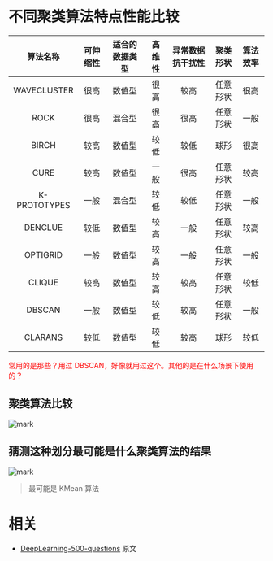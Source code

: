 
# 不同聚类算法特点性能比较

|   算法名称   | 可伸缩性 | 适合的数据类型 | 高维性 | 异常数据抗干扰性 | 聚类形状 | 算法效率 |
|:------------:|:--------:|:--------------:|:------:|:----------------:|:--------:|:--------:|
| WAVECLUSTER  |   很高   |     数值型     |  很高  |       较高       | 任意形状 |   很高   |
|     ROCK     |   很高   |     混合型     |  很高  |       很高       | 任意形状 |   一般   |
|    BIRCH     |   较高   |     数值型     |  较低  |       较低       |   球形   |   很高   |
|     CURE     |   较高   |     数值型     |  一般  |       很高       | 任意形状 |   较高   |
| K-PROTOTYPES |   一般   |     混合型     |  较低  |       较低       | 任意形状 |   一般   |
|   DENCLUE    |   较低   |     数值型     |  较高  |       一般       | 任意形状 |   较高   |
|   OPTIGRID   |   一般   |     数值型     |  较高  |       一般       | 任意形状 |   一般   |
|    CLIQUE    |   较高   |     数值型     |  较高  |       较高       | 任意形状 |   较低   |
|    DBSCAN    |   一般   |     数值型     |  较低  |       较高       | 任意形状 |   一般   |
|   CLARANS    |   较低   |     数值型     |  较低  |       较高       |   球形   |   较低   |

<span style="color:red;">常用的是那些？用过 DBSCAN，好像就用过这个。其他的是在什么场景下使用的？</span>




## 聚类算法比较

![mark](http://images.iterate.site/blog/image/20190915/o4CrUitcUE6X.png?imageslim)

## 猜测这种划分最可能是什么聚类算法的结果

![mark](http://images.iterate.site/blog/image/20190915/1VjctPhl7kVx.png?imageslim)

> 最可能是 KMean 算法


# 相关

- [DeepLearning-500-questions](https://github.com/scutan90/DeepLearning-500-questions) 原文
